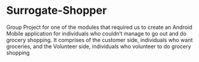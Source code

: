 # Surrogate-Shopper
Group Project for one of the modules that required us to create an Android Mobile application for individuals who couldn’t manage to go out and do grocery shopping. It comprises of the  customer side, individuals who want groceries, and the Volunteer side, individuals who volunteer to do grocery shopping
